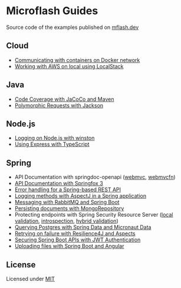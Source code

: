 # Microflash Guides

Source code of the examples published on [mflash.dev](https://mflash.dev)

## Cloud
- [Communicating with containers on Docker network](./cloud/communicating-with-containers-on-docker-network/)
- [Working with AWS on local using LocalStack](./cloud/localstack-introduction/)

## Java
- [Code Coverage with JaCoCo and Maven](./java/coverage-jacoco-maven/)
- [Polymorphic Requests with Jackson](./java/jackson-polymorphic-requests/)

## Node.js
- [Logging on Node.js with winston](./nodejs/logging-with-winston/)
- [Using Express with TypeScript](./nodejs/express-with-typescript/)

## Spring
- API Documentation with springdoc-openapi ([webmvc](./spring/springdoc-webmvc-integration/), [webmvcfn](./spring/springdoc-webmvcfn-integration/))
- [API Documentation with Springfox 3](./spring/springfox3-webmvc-integration/)
- [Error handling for a Spring-based REST API](./spring/spring-rest-error-handling/)
- [Logging methods with AspectJ in a Spring application](./spring/aop-method-logging/)
- [Messaging with RabbitMQ and Spring Boot](./spring/spring-messaging-rabbitmq/)
- [Persisting documents with MongoRepository](./spring/spring-data-mongo-repository/)
- Protecting endpoints with Spring Security Resource Server ([local validation](./spring/spring-security-token-validation-local/), [introspection](./spring/spring-security-token-introspection/), [hybrid validation](./spring/spring-security-token-validation-hybrid/))
- [Querying Postgres with Spring Data and Micronaut Data](./spring/spring-data-micronaut-data/)
- [Retrying on failure with Resilience4J and Aspects](./spring/retry-on-failure/)
- [Securing Spring Boot APIs with JWT Authentication](./spring/spring-security-jwt-auth/)
- [Uploading files with Spring Boot and Angular](./spring/spring-file-upload/)

## License

Licensed under [MIT](./LICENSE.md)
